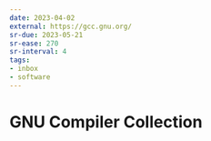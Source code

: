 ```yaml
---
date: 2023-04-02
external: https://gcc.gnu.org/
sr-due: 2023-05-21
sr-ease: 270
sr-interval: 4
tags:
- inbox
- software
---
```


# GNU Compiler Collection
